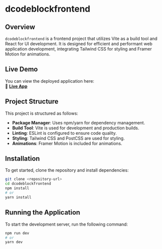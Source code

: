 # dcodeblockfrontend

## Overview

`dcodeblockfrontend` is a frontend project that utilizes Vite as a build tool and React for UI development. It is designed for efficient and performant web application development, integrating Tailwind CSS for styling and Framer Motion for animations.

## Live Demo
You can view the deployed application here:  
🔗 **[Live App](https://dishantdcodeblock.vercel.app/)**

## Project Structure

This project is structured as follows:

- **Package Manager**: Uses npm/yarn for dependency management.
- **Build Tool**: Vite is used for development and production builds.
- **Linting**: ESLint is configured to ensure code quality.
- **Styling**: Tailwind CSS and PostCSS are used for styling.
- **Animations**: Framer Motion is included for animations.

## Installation

To get started, clone the repository and install dependencies:

```sh
git clone <repository-url>
cd dcodeblockfrontend
npm install
# or
yarn install
```
## Running the Application

To start the development server, run the following command:

```sh
npm run dev
# or
yarn dev
```
